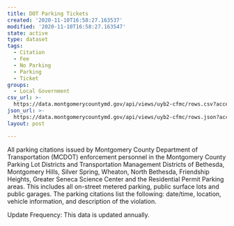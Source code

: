 ```yaml
---
title: DOT Parking Tickets
created: '2020-11-10T16:58:27.163537'
modified: '2020-11-10T16:58:27.163547'
state: active
type: dataset
tags:
  - Citation
  - Fee
  - No Parking
  - Parking
  - Ticket
groups:
  - Local Government
csv_url: >-
  https://data.montgomerycountymd.gov/api/views/uyb2-cfmc/rows.csv?accessType=DOWNLOAD
json_url: >-
  https://data.montgomerycountymd.gov/api/views/uyb2-cfmc/rows.json?accessType=DOWNLOAD
layout: post

---
```

All parking citations issued by Montgomery County Department of Transportation (MCDOT) enforcement personnel in the Montgomery County Parking Lot Districts and Transportation Management Districts of Bethesda, Montgomery Hills, Silver Spring, Wheaton, North Bethesda, Friendship Heights, Greater Seneca Science Center and the Residential Permit Parking areas. This includes all on-street metered parking, public surface lots and public garages. The parking citations list the following: date/time, location, vehicle information, and description of the violation.  

Update Frequency:  This data is updated annually.
